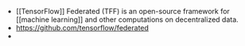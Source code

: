 - [[TensorFlow]] Federated (TFF) is an open-source framework for [[machine learning]] and other computations on decentralized data.
- https://github.com/tensorflow/federated
-